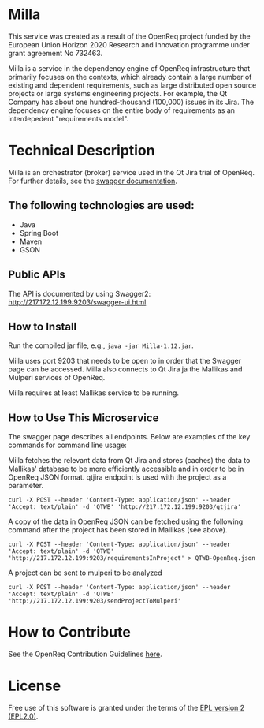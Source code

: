 # Milla

This service was created as a result of the OpenReq project funded by the European Union Horizon 2020 Research and Innovation programme under grant agreement No 732463.

Milla is a service in the dependency engine of OpenReq infrastructure that primarily focuses on the contexts, which already contain a large number of existing and dependent requirements, such as large distributed open source projects or large systems engineering projects. For example, the Qt Company has about one hundred-thousand (100,000) issues in its Jira. The dependency engine focuses on the entire body of requirements as an interdepedent "requirements model".

# Technical Description

Milla is an orchestrator (broker) service used in the Qt Jira trial of OpenReq. For further details, see the [swagger documentation](http://217.172.12.199:9203/swagger-ui.html).

## The following technologies are used:
- Java
- Spring Boot
- Maven
- GSON
	
## Public APIs

The API is documented by using Swagger2: http://217.172.12.199:9203/swagger-ui.html

## How to Install

Run the compiled jar file, e.g., `java -jar Milla-1.12.jar`.

Milla uses port 9203 that needs to be open to in order that the Swagger page can be accessed. Milla also connects to Qt Jira ja the Mallikas and Mulperi services of OpenReq.

Milla requires at least Mallikas service to be running.

## How to Use This Microservice

The swagger page describes all endpoints. Below are examples of the key commands for command line usage:

Milla fetches the relevant data from Qt Jira and stores (caches) the data to Mallikas' database to be more efficiently accessible and in order to be in OpenReq JSON format. qtjira endpoint is used with the project as a parameter.

`curl -X POST --header 'Content-Type: application/json' --header 'Accept: text/plain' -d 'QTWB' 'http://217.172.12.199:9203/qtjira'`

A copy of the data in OpenReq JSON can be fetched  using the following command after the project has been stored in Mallikas (see above). 

`curl -X POST --header 'Content-Type: application/json' --header 'Accept: text/plain' -d 'QTWB' 'http://217.172.12.199:9203/requirementsInProject' > QTWB-OpenReq.json`


A project can be sent to mulperi to be analyzed

`curl -X POST --header 'Content-Type: application/json' --header 'Accept: text/plain' -d 'QTWB' 'http://217.172.12.199:9203/sendProjectToMulperi'` 


# How to Contribute
See the OpenReq Contribution Guidelines [here](https://github.com/OpenReqEU/OpenReq/blob/master/CONTRIBUTING.md).

# License

Free use of this software is granted under the terms of the [EPL version 2 (EPL2.0)](https://www.eclipse.org/legal/epl-2.0/).
